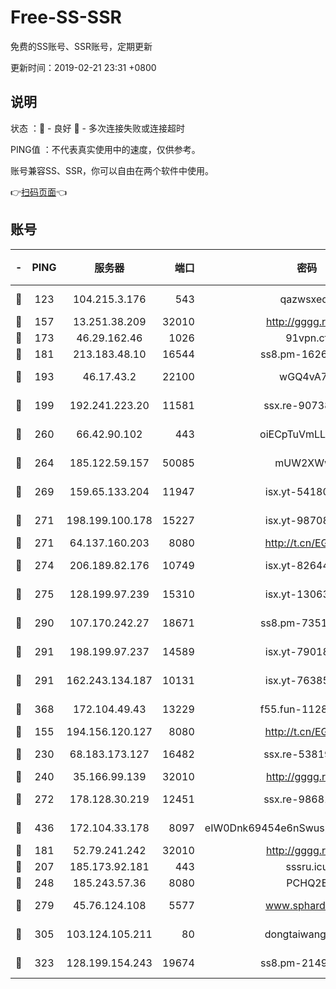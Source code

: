 # Free-SS-SSR

免费的SS账号、SSR账号，定期更新

更新时间：2019-02-21 23:31 +0800

## 说明

状态     ：🙂 - 良好 🙁 - 多次连接失败或连接超时

PING值   ：不代表真实使用中的速度，仅供参考。

账号兼容SS、SSR，你可以自由在两个软件中使用。

👉[扫码页面](https://liesauer.github.io/free-ss-ssr.github.io/)👈

## 账号

|-|PING|服务器|端口|密码|加密方式|区域|
|:----:|:----:|:-----:|-----:|:----:|:----:|:----:|
|🙂|123|104.215.3.176|543|qazwsxedc|aes-256-gcm|JP|
|🙂|157|13.251.38.209|32010|http://gggg.rocks|chacha20|SG|
|🙂|173|46.29.162.46|1026|91vpn.cf|rc4-md5|RU|
|🙂|181|213.183.48.10|16544|ss8.pm-16263031|rc4-md5|RU|
|🙂|193|46.17.43.2|22100|wGQ4vA7D|aes-256-gcm|RU|
|🙂|199|192.241.223.20|11581|ssx.re-90738026|aes-256-cfb|US|
|🙂|260|66.42.90.102|443|oiECpTuVmLLxk4Ts|aes-256-cfb|US|
|🙂|264|185.122.59.157|50085|mUW2XWw8|aes-256-cfb|GB|
|🙂|269|159.65.133.204|11947|isx.yt-54180036|aes-256-cfb|SG|
|🙂|271|198.199.100.178|15227|isx.yt-98708558|aes-256-cfb|US|
|🙂|271|64.137.160.203|8080|http://t.cn/EGJIyrl|rc4-md5|CA|
|🙂|274|206.189.82.176|10749|isx.yt-82644423|aes-256-cfb|SG|
|🙂|275|128.199.97.239|15310|isx.yt-13063955|aes-256-cfb|SG|
|🙂|290|107.170.242.27|18671|ss8.pm-73518154|aes-256-cfb|US|
|🙂|291|198.199.97.237|14589|isx.yt-79018658|aes-256-cfb|US|
|🙂|291|162.243.134.187|10131|isx.yt-76385286|aes-256-cfb|US|
|🙂|368|172.104.49.43|13229|f55.fun-11286035|aes-256-cfb|SG|
|🙂|155|194.156.120.127|8080|http://t.cn/EGJIyrl|rc4-md5|RU|
|🙂|230|68.183.173.127|16482|ssx.re-53819534|aes-256-cfb|US|
|🙂|240|35.166.99.139|32010|http://gggg.rocks|chacha20|US|
|🙂|272|178.128.30.219|12451|ssx.re-98681435|aes-256-cfb|SG|
|🙂|436|172.104.33.178|8097|eIW0Dnk69454e6nSwuspv9DmS201tQ0D|aes-256-cfb|SG|
|🙁|181|52.79.241.242|32010|http://gggg.rocks|chacha20|KR|
|🙁|207|185.173.92.181|443|sssru.icu|rc4-md5|RU|
|🙁|248|185.243.57.36|8080|PCHQ2E|rc4-md5|US|
|🙁|279|45.76.124.108|5577|www.sphard.com|aes-256-cfb|AU|
|🙁|305|103.124.105.211|80|dongtaiwang.com|aes-256-cfb|US|
|🙁|323|128.199.154.243|19674|ss8.pm-21493386|aes-256-cfb|SG|
